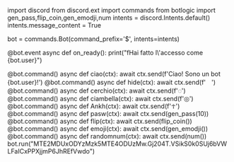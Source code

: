 import discord
from discord.ext import commands
from botlogic import gen_pass,flip_coin,gen_emodji,num
intents = discord.Intents.default()
intents.message_content = True

bot = commands.Bot(command_prefix='$', intents=intents)

@bot.event
async def on_ready():
    print("fHai fatto l\\'accesso come {bot.user}")

@bot.command()
async def ciao(ctx):
    await ctx.send(f'Ciao! Sono un bot {bot.user}!')
@bot.command()
async def hide(ctx):
    await ctx.send(f'ㅤ')
@bot.command()
async def cerchio(ctx):
    await ctx.send(f'◌')
@bot.command()
async def ciambella(ctx):
    await ctx.send(f'◎')
@bot.command()
async def Ankh(ctx):
    await ctx.send(f'☥')
@bot.command()
async def pasw(ctx):
    await ctx.send(gen_pass(10))
@bot.command()
async def flip(ctx):
    await ctx.send(flip_coin())
@bot.command()
async def emoji(ctx):
    await ctx.send(gen_emodji())
@bot.command()
async def randomnum(ctx):
    await ctx.send(num())
bot.run("MTE2MDUxODYzMzk5MTE4ODUzMw.Gj204T.VSikS0k0SUj6bVWLFaICxPPXjjmP6JhREfVwdo")
